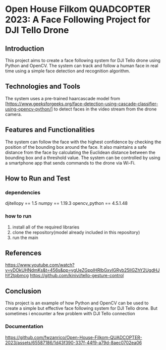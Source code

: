 # Open House Filkom QUADCOPTER 2023: A Face Following Project for DJI Tello Drone

## Introduction
This project aims to create a face following system for DJI Tello drone using Python and OpenCV. The system can track and follow a human face in real time using a simple face detection and recognition algorithm.

## Technologies and Tools
The system uses a pre-trained haarcascade model from [https://www.geeksforgeeks.org/face-detection-using-cascade-classifier-using-opencv-python/] to detect faces in the video stream from the drone camera.
## Features and Functionalities
The system can follow the face with the highest confidence by checking the position of the bounding box around the face. It also maintains a safe distance from the face by calculating the Euclidean distance between the bounding box and a threshold value. The system can be controlled by using a smartphone app that sends commands to the drone via Wi-Fi.

## How to Run and Test
### dependencies
djitellopy == 1.5
numpy == 1.19.3
opencv_python == 4.5.1.48
### how to run
1. install all of the required libraries
2. clone the repository(model already included in this repository)
3. run the main

## References
https://www.youtube.com/watch?v=vDOkUHNdmKs&t=456s&pp=ygUeZGppIHRlbGxvIGRyb25lIGZhY2UgdHJhY2tpbmcg
https://github.com/kinivi/tello-gesture-control

## Conclusion
This project is an example of how Python and OpenCV can be used to create a simple but effective face following system for DJI Tello drone. But sometimes i encounter a few problem with DJI Tello connection


### Documentation
https://github.com/fwzanrico/Open-House-Filkom-QUADCOPTER-2023/assets/65587186/1d43f390-337f-44f9-a79d-8aec0702ea06

